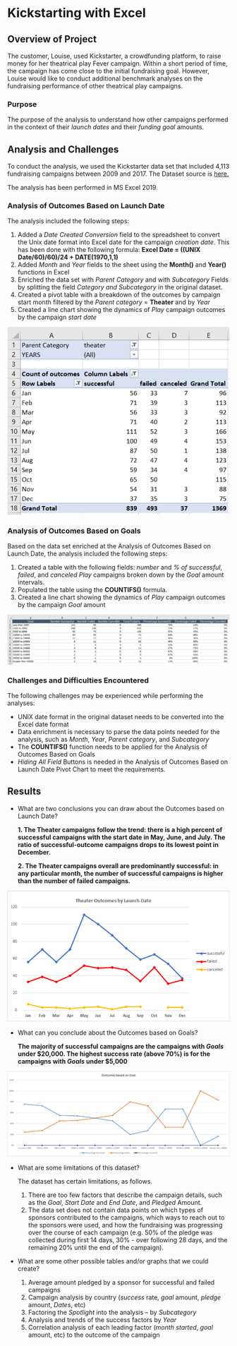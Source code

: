 # Kickstarting with Excel

## Overview of Project

The customer, Louise, used Kickstarter, a crowdfunding platform, to raise money for her theatrical play Fever campaign. Within a short period of time, the campaign has come close to the initial fundraising goal. However, Louise would like to conduct additional benchmark analyses on the fundraising performance of other theatrical play campaigns. 

### Purpose

The purpose of the analysis to understand how other campaigns performed in the context of their *launch dates* and their *funding goal* amounts.

## Analysis and Challenges

To conduct the analysis, we used the Kickstarter data set that included 4,113 fundraising campaigns between 2009 and 2017. The Dataset source is [here.](https://2u-data-curriculum-team.s3.amazonaws.com/dataviz-online/module_1/data-1-1-3-StarterBook.xlsx) 

The analysis has been performed in MS Excel 2019. 

### Analysis of Outcomes Based on Launch Date

The analysis included the following steps:

1.	Added a *Date Created Conversion* field to the spreadsheet to convert the Unix date format into Excel date for the campaign *creation date*. This has been done with the following formula:  **Excel Date = ((UNIX Date/60)/60)/24 + DATE(1970,1,1)** 
2.	Added *Month* and *Year* fields to the sheet using the **Month()** and **Year()** functions in Excel
3.	Enriched the data set with *Parent Category* and with *Subcategory* Fields by splitting the field *Category and Subcategory* in the original dataset.
4.	Created a pivot table with a breakdown of the outcomes by campaign start month filtered by the *Parent category* = **Theater** and by *Year*
5.	Created a line chart showing the dynamics of *Play* campaign outcomes by the campaign *start date*

![Table1](resources/Table1.png)

### Analysis of Outcomes Based on Goals

Based on the data set enriched at the Analysis of Outcomes Based on Launch Date, the analysis included the following steps:

1.	Created a table with the following fields: *number* and *% of successful*, *failed*, and *canceled* *Play* campaigns broken down by the *Goal* amount intervals.
2.	Populated the table using the **COUNTIFS()** formula.
3.	Created a line chart showing the dynamics of *Play* campaign outcomes by the campaign *Goal* amount  

![Table2](resources/Table2.png)

### Challenges and Difficulties Encountered
 
The following challenges may be experienced while performing the analyses:

-	UNIX date format in the original dataset needs to be converted into the Excel date format
-	Data enrichment is necessary to parse the data points needed for the analysis, such as *Month*, *Year*, *Parent category*, and *Subcategory*
-	The **COUNTIFS()** function needs to be applied for the Analysis of Outcomes Based on Goals
-	*Hiding All Field* Buttons is needed in the Analysis of Outcomes Based on Launch Date Pivot Chart to meet the requirements. 

## Results

- What are two conclusions you can draw about the Outcomes based on Launch Date?

    **1.	The Theater campaigns follow the trend: there is a high percent of successful campaigns with the start date in May, June, and July.  The ratio of successful-outcome campaigns drops to its lowest point in December.**
    
    **2.	The Theater campaigns overall are predominantly successful: in any particular month, the number of successful campaigns is higher than the number of failed campaigns.**

![Theater outcomes vs Launch](resources/Theater_Outcomes_vs_Launch.png)
- What can you conclude about the Outcomes based on Goals?

    **The majority of successful campaigns are the campaigns with _Goals_ under $20,000. The highest success rate (above 70%) is for the campaigns with _Goals_ under $5,000**

![Theater outcomes vs Goals](resources/Outcomes_vs_Goals.png)

- What are some limitations of this dataset?

    The dataset has certain limitations, as follows. 

    1.	There are too few factors that describe the campaign details, such as the *Goal*, *Start Date* and *End Date*, and *Pledged* Amount. 
    2.	The data set does not contain data points on which types of sponsors contributed to the campaigns, which ways to reach out to the sponsors were used, and how the fundraising was progressing over the course of each campaign (e.g. 50% of the pledge was collected during first 14 days, 30% - over following 28 days, and the remaining 20% until the end of the campaign).

- What are some other possible tables and/or graphs that we could create?

    1.	Average amount pledged by a sponsor for successful and failed campaigns
    2.	Campaign analysis by country (*success* rate, *goal* amount, *pledge* amount, *Dates*, etc)
    3.	Factoring the *Spotlight* into the analysis – by *Subcategory*
    4.	Analysis and trends of the success factors by *Year* 
    5.	Correlation analysis of each leading factor (*month started*, *goal* amount, etc) to the outcome of the campaign

